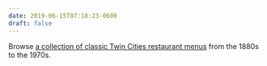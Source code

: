 ```yaml
---
date: 2019-06-15T07:18:23-0600
draft: false
---
```




Browse [a collection of classic Twin Cities restaurant menus](https://cdm17208.contentdm.oclc.org/digital/collection/Menus/search) from the 1880s to the 1970s.



